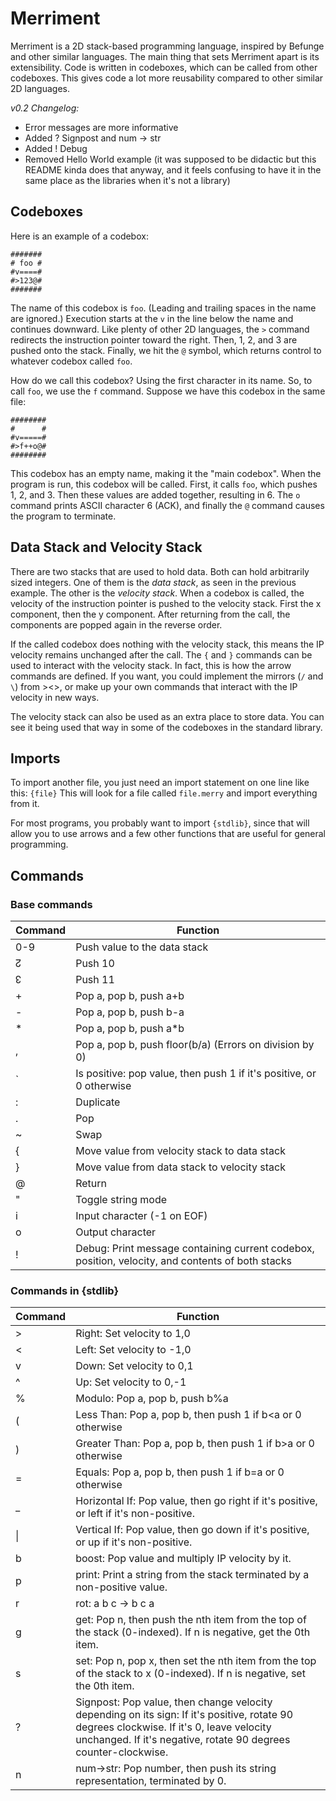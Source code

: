 # Merriment
Merriment is a 2D stack-based programming language, inspired by Befunge and other similar languages. The main thing that sets Merriment apart is its extensibility. Code is written in codeboxes, which can be called from other codeboxes. This gives code a lot more reusability compared to other similar 2D languages.

*v0.2 Changelog:*
* Error messages are more informative
* Added ? Signpost and num -> str
* Added ! Debug
* Removed Hello World example (it was supposed to be didactic but this README kinda does that anyway, and it feels confusing to have it in the same place as the libraries when it's not a library)

## Codeboxes
Here is an example of a codebox:
```
#######
# foo #
#v====#
#>123@#
#######
```
The name of this codebox is `foo`. (Leading and trailing spaces in the name are ignored.) Execution starts at the `v` in the line below the name and continues downward. Like plenty of other 2D languages, the `>` command redirects the instruction pointer toward the right. Then, 1, 2, and 3 are pushed onto the stack. Finally, we hit the `@` symbol, which returns control to whatever codebox called `foo`.

How do we call this codebox? Using the first character in its name. So, to call `foo`, we use the `f` command. Suppose we have this codebox in the same file:
```
########
#      #
#v=====#
#>f++o@#
########
```
This codebox has an empty name, making it the "main codebox". When the program is run, this codebox will be called. First, it calls `foo`, which pushes 1, 2, and 3. Then these values are added together, resulting in 6. The `o` command prints ASCII character 6 (ACK), and finally the `@` command causes the program to terminate.

## Data Stack and Velocity Stack
There are two stacks that are used to hold data. Both can hold arbitrarily sized integers. One of them is the *data stack*, as seen in the previous example. The other is the *velocity stack*. When a codebox is called, the velocity of the instruction pointer is pushed to the velocity stack. First the x component, then the y component. After returning from the call, the components are popped again in the reverse order.

If the called codebox does nothing with the velocity stack, this means the IP velocity remains unchanged after the call. The `{` and `}` commands can be used to interact with the velocity stack. In fact, this is how the arrow commands are defined. If you want, you could implement the mirrors (`/` and `\`) from ><>, or make up your own commands that interact with the IP velocity in new ways.

The velocity stack can also be used as an extra place to store data. You can see it being used that way in some of the codeboxes in the standard library.

## Imports
To import another file, you just need an import statement on one line like this: `{file}` This will look for a file called `file.merry` and import everything from it.

For most programs, you probably want to import `{stdlib}`, since that will allow you to use arrows and a few other functions that are useful for general programming.

## Commands
### Base commands
|Command|Function|
|--|--|
|0-9|Push value to the data stack|
|↊|Push 10|
|↋|Push 11|
|+|Pop a, pop b, push a+b|
|-|Pop a, pop b, push b-a|
|*|Pop a, pop b, push a*b|
|,|Pop a, pop b, push floor(b/a) (Errors on division by 0)|
|`|Is positive: pop value, then push 1 if it's positive, or 0 otherwise|
|:|Duplicate|
|.|Pop|
|~|Swap|
|{|Move value from velocity stack to data stack|
|}|Move value from data stack to velocity stack|
|@|Return|
|"|Toggle string mode|
|i|Input character (-1 on EOF)|
|o|Output character|
|!|Debug: Print message containing current codebox, position, velocity, and contents of both stacks|
### Commands in {stdlib}
|Command|Function|
|--|--|
|>|Right: Set velocity to 1,0|
|<|Left: Set velocity to -1,0|
|v|Down: Set velocity to 0,1|
|^|Up: Set velocity to 0,-1|
|%|Modulo: Pop a, pop b, push b%a|
|(|Less Than: Pop a, pop b, then push 1 if b<a or 0 otherwise|
|)|Greater Than: Pop a, pop b, then push 1 if b>a or 0 otherwise|
|=|Equals: Pop a, pop b, then push 1 if b=a or 0 otherwise|
|_|Horizontal If: Pop value, then go right if it's positive, or left if it's non-positive.|
|\||Vertical If: Pop value, then go down if it's positive, or up if it's non-positive.|
|b|boost: Pop value and multiply IP velocity by it.|
|p|print: Print a string from the stack terminated by a non-positive value.|
|r|rot: a b c -> b c a|
|g|get: Pop n, then push the nth item from the top of the stack (0-indexed). If n is negative, get the 0th item.|
|s|set: Pop n, pop x, then set the nth item from the top of the stack to x (0-indexed). If n is negative, set the 0th item.|
|?|Signpost: Pop value, then change velocity depending on its sign: If it's positive, rotate 90 degrees clockwise. If it's 0, leave velocity unchanged. If it's negative, rotate 90 degrees counter-clockwise.|
|n|num->str: Pop number, then push its string representation, terminated by 0.|
